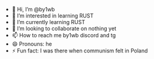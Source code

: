 - 👋 Hi, I’m @by1wb
- 👀 I’m interested in learning RUST
- 🌱 I’m currently learning RUST
- 💞️ I’m looking to collaborate on nothing yet
- 📫 How to reach me by1wb discord and tg
- 😄 Pronouns: he
- ⚡ Fun fact: I was there when communism felt in Poland

<!---
by1wb/by1wb is a ✨ special ✨ repository because its `README.md` (this file) appears on your GitHub profile.
You can click the Preview link to take a look at your changes.
--->
